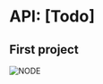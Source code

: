 # API: [Todo]
## First project 
![NODE](https://img.shields.io/badge/-NodeJS-black?style=for-the-badge&logo=node)
